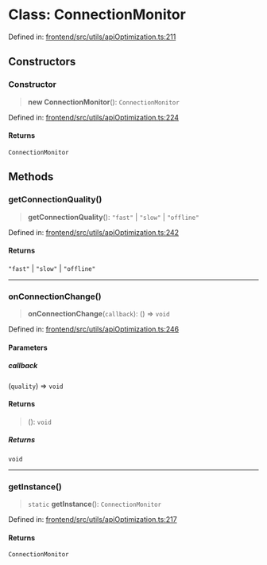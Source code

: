 # Class: ConnectionMonitor

Defined in: [frontend/src/utils/apiOptimization.ts:211](https://github.com/lsendel/sass/blob/ca8b2b87627589617e0de57047e1f50d53e78078/frontend/src/utils/apiOptimization.ts#L211)

## Constructors

### Constructor

> **new ConnectionMonitor**(): `ConnectionMonitor`

Defined in: [frontend/src/utils/apiOptimization.ts:224](https://github.com/lsendel/sass/blob/ca8b2b87627589617e0de57047e1f50d53e78078/frontend/src/utils/apiOptimization.ts#L224)

#### Returns

`ConnectionMonitor`

## Methods

### getConnectionQuality()

> **getConnectionQuality**(): `"fast"` \| `"slow"` \| `"offline"`

Defined in: [frontend/src/utils/apiOptimization.ts:242](https://github.com/lsendel/sass/blob/ca8b2b87627589617e0de57047e1f50d53e78078/frontend/src/utils/apiOptimization.ts#L242)

#### Returns

`"fast"` \| `"slow"` \| `"offline"`

***

### onConnectionChange()

> **onConnectionChange**(`callback`): () => `void`

Defined in: [frontend/src/utils/apiOptimization.ts:246](https://github.com/lsendel/sass/blob/ca8b2b87627589617e0de57047e1f50d53e78078/frontend/src/utils/apiOptimization.ts#L246)

#### Parameters

##### callback

(`quality`) => `void`

#### Returns

> (): `void`

##### Returns

`void`

***

### getInstance()

> `static` **getInstance**(): `ConnectionMonitor`

Defined in: [frontend/src/utils/apiOptimization.ts:217](https://github.com/lsendel/sass/blob/ca8b2b87627589617e0de57047e1f50d53e78078/frontend/src/utils/apiOptimization.ts#L217)

#### Returns

`ConnectionMonitor`
